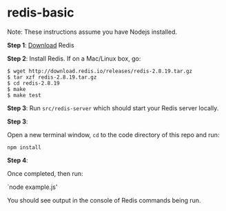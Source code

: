 # redis-basic

Note: These instructions assume you have Nodejs installed.

**Step 1**: [Download](http://redis.io/download) Redis 


**Step 2**: Install Redis. If on a Mac/Linux box, go:

    $ wget http://download.redis.io/releases/redis-2.8.19.tar.gz
    $ tar xzf redis-2.8.19.tar.gz
    $ cd redis-2.8.19
    $ make
    $ make test
    
**Step 3**: Run `src/redis-server` which should start your Redis server locally.

**Step 3**:

Open a new terminal window, `cd` to the code directory of this repo and run:

`npm install`

**Step 4**:

Once completed, then run:

`node example.js'

You should see output in the console of Redis commands being run.